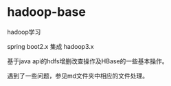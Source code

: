 # hadoop-base
hadoop学习

spring boot2.x 集成 hadoop3.x

基于java api的hdfs增删改查操作及HBase的一些基本操作。

遇到了一些问题，参见md文件夹中相应的文件处理。





